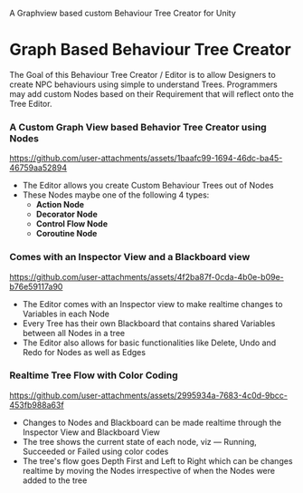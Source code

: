 A Graphview based custom Behaviour Tree Creator for Unity

# Graph Based Behaviour Tree Creator
The Goal of this Behaviour Tree Creator / Editor is to allow Designers to create NPC behaviours using simple to understand Trees.
Programmers may add custom Nodes based on their Requirement that will reflect onto the Tree Editor.

### A Custom Graph View based Behavior Tree Creator using Nodes

https://github.com/user-attachments/assets/1baafc99-1694-46dc-ba45-46759aa52894

- The Editor allows you create Custom Behaviour Trees out of Nodes
- These Nodes maybe one of the following 4 types:
  - **Action Node**
  - **Decorator Node**
  - **Control Flow Node**
  - **Coroutine Node**

### Comes with an Inspector View and a Blackboard view 

https://github.com/user-attachments/assets/4f2ba87f-0cda-4b0e-b09e-b76e59117a90

- The Editor comes with an Inspector view to make realtime changes to Variables in each Node
- Every Tree has their own Blackboard that contains shared Variables between all Nodes in a tree
- The Editor also allows for basic functionalities like Delete, Undo and Redo for Nodes as well as Edges

### Realtime Tree Flow with Color Coding

https://github.com/user-attachments/assets/2995934a-7683-4c0d-9bcc-453fb988a63f

- Changes to Nodes and Blackboard can be made realtime through the Inspector View and Blackboard View
- The tree shows the current state of each node, viz — Running, Succeeded or Failed using color codes
- The tree's flow goes Depth First and Left to Right which can be changes realtime by moving the Nodes irrespective of when the Nodes were added to the tree
